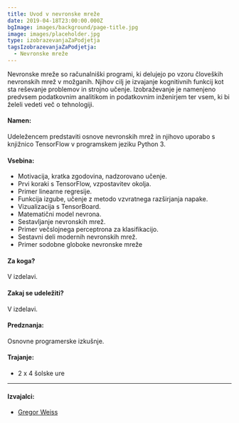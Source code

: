 ```yaml
---
title: Uvod v nevronske mreže
date: 2019-04-18T23:00:00.000Z
bgImage: images/background/page-title.jpg
image: images/placeholder.jpg
type: izobrazevanjaZaPodjetja
tagsIzobrazevanjaZaPodjetja:
  - Nevronske mreže
---
```

Nevronske mreže so računalniški programi, ki delujejo po vzoru človeških nevronskih mrež v možganih. Njihov cilj je izvajanje kognitivnih funkcij kot sta reševanje problemov in strojno učenje.
Izobraževanje je namenjeno predvsem podatkovnim analitikom in podatkovnim inženirjem ter vsem, ki bi želeli vedeti več o tehnologiji.

#### Namen:

Udeležencem predstaviti osnove nevronskih mrež in njihovo uporabo s knjižnico TensorFlow v programskem jeziku Python 3.

#### Vsebina:

* Motivacija, kratka zgodovina, nadzorovano učenje.
* Prvi koraki s TensorFlow, vzpostavitev okolja.
* Primer linearne regresije.
* Funkcija izgube, učenje z metodo vzvratnega razširjanja napake.
* Vizualizacija s TensorBoard.
* Matematični model nevrona.
* Sestavljanje nevronskih mrež.
* Primer večslojnega perceptrona za klasifikacijo.
* Sestavni deli modernih nevronskih mrež.
* Primer sodobne globoke nevronske mreže

#### Za koga?

V izdelavi.

#### Zakaj se udeležiti?

V izdelavi.

#### Predznanja:

Osnovne programerske izkušnje.

#### Trajanje:

* 2 x 4 šolske ure

- - -

#### Izvajalci:

* [Gregor Weiss](https://akademijafri.si/izvajalci/gregor-weiss/)
